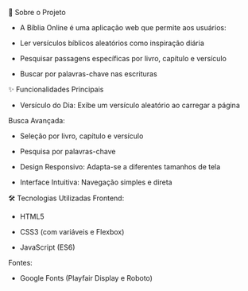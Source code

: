 📖 Sobre o Projeto
- A Bíblia Online é uma aplicação web que permite aos usuários:

- Ler versículos bíblicos aleatórios como inspiração diária

- Pesquisar passagens específicas por livro, capítulo e versículo

- Buscar por palavras-chave nas escrituras

✨ Funcionalidades Principais
- Versículo do Dia: Exibe um versículo aleatório ao carregar a página

Busca Avançada:

- Seleção por livro, capítulo e versículo

- Pesquisa por palavras-chave

- Design Responsivo: Adapta-se a diferentes tamanhos de tela

- Interface Intuitiva: Navegação simples e direta

🛠 Tecnologias Utilizadas
Frontend:

- HTML5

- CSS3 (com variáveis e Flexbox)

- JavaScript (ES6)

Fontes:

- Google Fonts (Playfair Display e Roboto)
